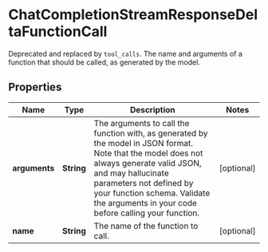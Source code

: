 

# ChatCompletionStreamResponseDeltaFunctionCall

Deprecated and replaced by `tool_calls`. The name and arguments of a function that should be called, as generated by the model.

## Properties

| Name | Type | Description | Notes |
|------------ | ------------- | ------------- | -------------|
|**arguments** | **String** | The arguments to call the function with, as generated by the model in JSON format. Note that the model does not always generate valid JSON, and may hallucinate parameters not defined by your function schema. Validate the arguments in your code before calling your function. |  [optional] |
|**name** | **String** | The name of the function to call. |  [optional] |



